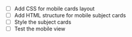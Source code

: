 - [ ] Add CSS for mobile cards layout
- [ ] Add HTML structure for mobile subject cards
- [ ] Style the subject cards
- [ ] Test the mobile view

